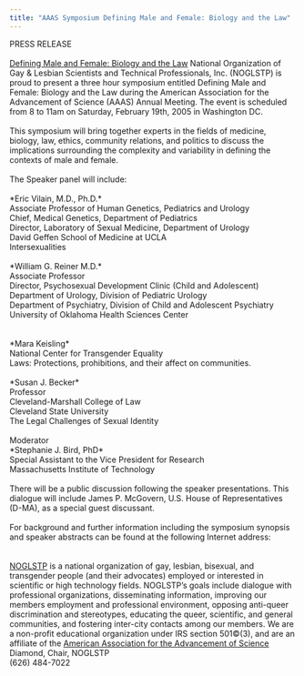 ```yaml
---
title: "AAAS Symposium Defining Male and Female: Biology and the Law"
---
```


<span class="caps">PRESS</span> <span class="caps">RELEASE</span><br><br>[Defining Male and Female: Biology and the Law][1] National Organization of Gay & Lesbian Scientists and Technical Professionals, Inc. (<span class="caps">NOGLSTP</span>) is proud to present a three hour symposium entitled Defining Male and Female: Biology and the Law during the American Association for the Advancement of Science (<span class="caps">AAAS</span>) Annual Meeting. The event is scheduled from 8 to 11am on Saturday, February 19th, 2005 in Washington DC.<br><br>This symposium will bring together experts in the fields of medicine, biology, law, ethics, community relations, and politics to discuss the implications surrounding the complexity and variability in defining the contexts of male and female.<br><br>The Speaker panel will include:<br><br>\*Eric Vilain, M.D., Ph.D.\*<br>Associate Professor of Human Genetics, Pediatrics and Urology<br>Chief, Medical Genetics, Department of Pediatrics<br>Director, Laboratory of Sexual Medicine, Department of Urology<br>David Geffen School of Medicine at <span class="caps">UCLA</span><br>Intersexualities<br><br>\*William G. Reiner M.D.\*<br>Associate Professor<br>Director, Psychosexual Development Clinic (Child and Adolescent)<br>Department of Urology, Division of Pediatric Urology<br>Department of Psychiatry, Division of Child and Adolescent Psychiatry<br>University of Oklahoma Health Sciences Center<br><br><br>\*Mara Keisling\*<br>National Center for Transgender Equality<br>Laws: Protections, prohibitions, and their affect on communities.<br><br>\*Susan J. Becker\*<br>Professor<br>Cleveland-Marshall College of Law<br>Cleveland State University<br>The Legal Challenges of Sexual Identity<br><br>Moderator<br>\*Stephanie J. Bird, PhD\*<br>Special Assistant to the Vice President for Research<br>Massachusetts Institute of Technology<br><br>There will be a public discussion following the speaker presentations. This dialogue will include James P. McGovern, U.S. House of Representatives (D-MA), as a special guest discussant.<br><br>For background and further information including the symposium synopsis and speaker abstracts can be found at the following Internet address:<br><br><br>[<span class="caps">NOGLSTP</span>][2] is a national organization of gay, lesbian, bisexual, and transgender people (and their advocates) employed or interested in scientific or high technology fields. <span class="caps">NOGLSTP</span>&#8217;s goals include dialogue with professional organizations, disseminating information, improving our members employment and professional environment, opposing anti-queer discrimination and stereotypes, educating the queer, scientific, and general communities, and fostering inter-city contacts among our members. We are a non-profit educational organization under <span class="caps">IRS</span> section 501&#169;(3), and are an affiliate of the [American Association for the Advancement of Science][3] Diamond, Chair, <span class="caps">NOGLSTP</span><br>(626) 484-7022<br>

 [1]: http://php.aaas.org/meetings/MPE_01.php#487<br><br>The
 [2]: http://www.noglstp.org
 [3]: http://www.aaas.org/.CONTACT%3ARochelle